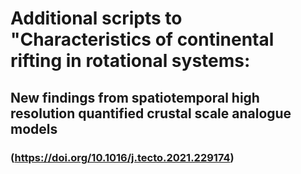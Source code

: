 # Additional scripts to "Characteristics of continental rifting in rotational systems:
## New findings from spatiotemporal high resolution quantified crustal scale analogue models
### (https://doi.org/10.1016/j.tecto.2021.229174)

